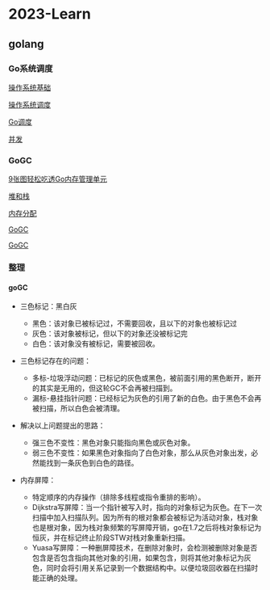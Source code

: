 # 2023-Learn
## golang
### Go系统调度
[操作系统基础](https://xiaolincoding.com/os/#%E5%B0%8F%E7%99%BD%E9%80%82%E5%90%88%E7%9C%8B%E5%90%97)

[操作系统调度](https://www.ardanlabs.com/blog/2018/08/scheduling-in-go-part1.html)

[Go调度](https://www.ardanlabs.com/blog/2018/08/scheduling-in-go-part2.html)

[并发](https://www.ardanlabs.com/blog/2018/08/scheduling-in-go-part3.html)

### GoGC
[9张图轻松吃透Go内存管理单元](https://mp.weixin.qq.com/s?__biz=MzA5MDEwMDYyOA==&mid=2454620147&idx=1&sn=0cf6b70a3dd47e8288701183d91649e8&chksm=87aae108b0dd681e46c2616958c0a6a8fecd9ebbd2b728ef3a1cd43e9f38e3ba5e27951e0dae&scene=21#wechat_redirect)

[堆和栈](https://cloud.tencent.com/developer/news/731210)

[内存分配](https://juejin.cn/post/6844903795739082760)

[GoGC](https://www.cnblogs.com/luozhiyun/p/14564903.html)

[GoGC](https://golang.design/under-the-hood/zh-cn/part2runtime/ch08gc/barrier/)


### 整理
#### goGC
- 三色标记：黑白灰
  - 黑色：该对象已被标记过，不需要回收，且以下的对象也被标记过
  - 灰色：该对象被标记，但以下的对象还没被标记完
  - 白色：该对象没有被标记，需要被回收。
  
- 三色标记存在的问题：
  - 多标-垃圾浮动问题：已标记的灰色或黑色，被前面引用的黑色断开，断开的其实是无用的，但这轮GC不会再被扫描到。
  - 漏标-悬挂指针问题：已经标记为灰色的引用了新的白色。由于黑色不会再被扫描，所以白色会被清理。

-  解决以上问题提出的思路：
    - 强三色不变性：黑色对象只能指向黑色或灰色对象。
    - 弱三色不变性：如果黑色对象指向了白色对象，那么从灰色对象出发，必然能找到一条灰色到白色的路径。

- 内存屏障：
    - 特定顺序的内存操作（排除多线程或指令重排的影响）。
    - Dijkstra写屏障：当一个指针被写入时，指向的对象标记为灰色。在下一次扫描中加入扫描队列。因为所有的根对象都会被标记为活动对象，栈对象也是根对象，因为栈对象频繁的写屏障开销，go在1.7之后将栈对象标记为恒灰，并在标记终止阶段STW对栈对象重新扫描。
    - Yuasa写屏障：一种删屏障技术，在删除对象时，会检测被删除对象是否包含是否包含指向其他对象的引用，如果包含，则将其他对象标记为灰色，同时会将引用关系记录到一个数据结构中。以便垃圾回收器在扫描时能正确的处理。


